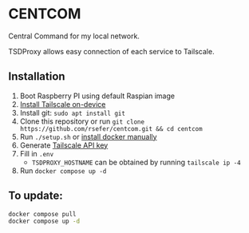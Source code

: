 # CENTCOM

Central Command for my local network.

TSDProxy allows easy connection of each service to Tailscale.

## Installation
1. Boot Raspberry PI using default Raspian image
2. [Install Tailscale on-device](https://login.tailscale.com/admin/machines/new-linux)
3. Install git: `sudo apt install git`
4. Clone this repository or run `git clone https://github.com/rsefer/centcom.git && cd centcom`
5. Run `./setup.sh` or [install docker manually](https://docs.docker.com/engine/install/raspberry-pi-os/)
6. Generate [Tailscale API key](https://login.tailscale.com/admin/settings/keys)
7. Fill in `.env`
	- `TSDPROXY_HOSTNAME` can be obtained by running `tailscale ip -4`
8. Run `docker compose up -d`

## To update:
```sh
docker compose pull
docker compose up -d
```
